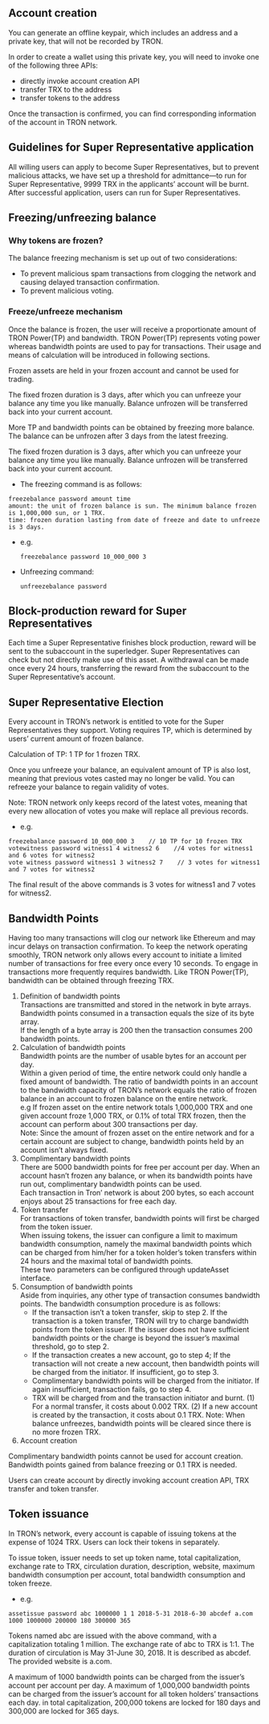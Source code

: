 ## Account creation

You can generate an offline keypair, which includes an address and a private key, that will not be recorded by TRON. 

In order to create a wallet using this private key, you will need to invoke one of the following three APIs:

+ directly invoke account creation API
+ transfer TRX to the address
+ transfer tokens to the address 

Once the transaction is confirmed, you can find corresponding information of the account in TRON network.

## Guidelines for Super Representative application

All willing users can apply to become Super Representatives, but to prevent malicious attacks, we have set up a threshold for admittance—to run for Super Representative, 9999 TRX in the applicants’ account will be burnt. After successful application, users can run for Super Representatives.

## Freezing/unfreezing balance

### Why tokens are frozen?

The balance freezing mechanism is set up out of two considerations:
+ To prevent malicious spam transactions from clogging the network and causing delayed transaction confirmation.
+ To prevent malicious voting.

### Freeze/unfreeze mechanism

Once the balance is frozen, the user will receive a proportionate amount of TRON Power(TP) and bandwidth. TRON Power(TP) represents voting power whereas bandwidth points are used to pay for transactions. Their usage and means of calculation will be introduced in following sections.

Frozen assets are held in your frozen account and cannot be used for trading.

The fixed frozen duration is 3 days, after which you can unfreeze your balance any time you like manually. Balance unfrozen will be transferred back into your current account.

More TP and bandwidth points can be obtained by freezing more balance. The balance can be unfrozen after 3 days from the latest freezing.

The fixed frozen duration is 3 days, after which you can unfreeze your balance any time you like manually. Balance unfrozen will be transferred back into your current account.

+ The freezing command is as follows: 

```
freezebalance password amount time
amount: the unit of frozen balance is sun. The minimum balance frozen is 1,000,000 sun, or 1 TRX.
time: frozen duration lasting from date of freeze and date to unfreeze is 3 days.
```

+ e.g.

    `freezebalance password 10_000_000 3`

+ Unfreezing command:

    `unfreezebalance password`

## Block-production reward for Super Representatives

Each time a Super Representative finishes block production, reward will be sent to the subaccount in the superledger. Super Representatives can check but not directly make use of this asset. A withdrawal can be made once every 24 hours, transferring the reward from the subaccount to the Super Representative’s account.

## Super Representative Election

Every account in TRON’s network is entitled to vote for the Super Representatives they support. Voting requires TP, which is determined by users’ current amount of frozen balance.

Calculation of TP: 1 TP for 1 frozen TRX.

Once you unfreeze your balance, an equivalent amount of TP is also lost, meaning that previous votes casted may no longer be valid. You can refreeze your balance to regain validity of votes.

Note: TRON network only keeps record of the latest votes, meaning that every new allocation of votes you make will replace all previous records.

+ e.g.

```
freezebalance password 10_000_000 3    // 10 TP for 10 frozen TRX
votewitness password witness1 4 witness2 6    //4 votes for witness1 and 6 votes for witness2
vote witness password witness1 3 witness2 7    // 3 votes for witness1 and 7 votes for witness2
```
The final result of the above commands is 3 votes for witness1 and 7 votes for witness2.

## Bandwidth Points

Having too many transactions will clog our network like Ethereum and may incur delays on transaction confirmation. To keep the network operating smoothly, TRON network only allows every account to initiate a limited number of transactions for free every once every 10 seconds. To engage in transactions more frequently requires bandwidth. Like TRON Power(TP), bandwidth can be obtained through freezing TRX.

1. Definition of bandwidth points  
Transactions are transmitted and stored in the network in byte arrays. Bandwidth points consumed in a transaction equals the size of its byte array.  
If the length of a byte array is 200 then the transaction consumes 200 bandwidth points.
2. Calculation of bandwidth points  
Bandwidth points are the number of usable bytes for an account per day.  
Within a given period of time, the entire network could only handle a fixed amount of bandwidth. 
The ratio of bandwidth points in an account to the bandwidth capacity of TRON’s network equals the ratio of frozen balance in an account to frozen balance on the entire network.  
e.g If frozen asset on the entire network totals 1,000,000 TRX and one given account froze 1,000 TRX, or 0.1% of total TRX frozen, then the account can perform about 300 transactions per day.  
Note: Since the amount of frozen asset on the entire network and for a certain account are subject to change, bandwidth points held by an account isn’t always fixed.
3. Complimentary bandwidth points  
There are 5000 bandwidth points for free per account per day. When an account hasn’t frozen any balance, or when its bandwidth points have run out, complimentary bandwidth points can be used.  
Each transaction in Tron’ network is about 200 bytes, so each account enjoys about 25 transactions for free each day.  
4. Token transfer  
For transactions of token transfer, bandwidth points will first be charged from the token issuer.  
When issuing tokens, the issuer can configure a limit to maximum bandwidth consumption, namely the maximal bandwidth points which can be charged from him/her for a token holder’s token transfers within 24 hours and the maximal total of bandwidth points.  
These two parameters can be configured through updateAsset interface.
5. Consumption of bandwidth points  
Aside from inquiries, any other type of transaction consumes bandwidth points. The bandwidth consumption procedure is as follows:
    + If the transaction isn’t a token transfer, skip to step 2. If the transaction is a token transfer, TRON will try to charge bandwidth points from the token issuer. If the issuer does not have sufficient bandwidth points or the charge is beyond the issuer’s maximal threshold, go to step 2.
    + If the transaction creates a new account, go to step 4; If the transaction will not create a new account, then bandwidth points will be charged from the initiator. If insufficient, go to step 3.
    + Complimentary bandwidth points will be charged from the initiator. If again insufficient, transaction fails, go to step 4. 
    + TRX will be charged from and the transaction initiator and burnt.
      (1) For a normal transfer, it costs about 0.002 TRX.
      (2) If a new account is created by the transaction, it costs about 0.1 TRX.
    Note: When balance unfreezes, bandwidth points will be cleared since there is no more frozen TRX.
6. Account creation  

Complimentary bandwidth points cannot be used for account creation. Bandwidth points gained from balance freezing or 0.1 TRX is needed.

Users can create account by directly invoking account creation API, TRX transfer and token transfer.

## Token issuance

In TRON’s network, every account is capable of issuing tokens at the expense of 1024 TRX. Users can lock their tokens in separately.

To issue token, issuer needs to set up token name, total capitalization, exchange rate to TRX, circulation duration, description, website, maximum bandwidth consumption per account, total bandwidth consumption and token freeze.

+ e.g. 

`assetissue password abc 1000000 1 1 2018-5-31 2018-6-30 abcdef a.com 1000 1000000 200000 180 300000 365 `  

Tokens named abc are issued with the above command, with a capitalization totaling 1 million. The exchange rate of abc to TRX is 1:1. The duration of circulation is May 31-June 30, 2018. It is described as abcdef. The provided website is a.com.

A maximum of 1000 bandwidth points can be charged from the issuer’s account per account per day. A maximum of 1,000,000 bandwidth points can be charged from the issuer’s account for all token holders’ transactions each day. in total capitalization, 200,000 tokens are locked for 180 days and 300,000 are locked for 365 days.


